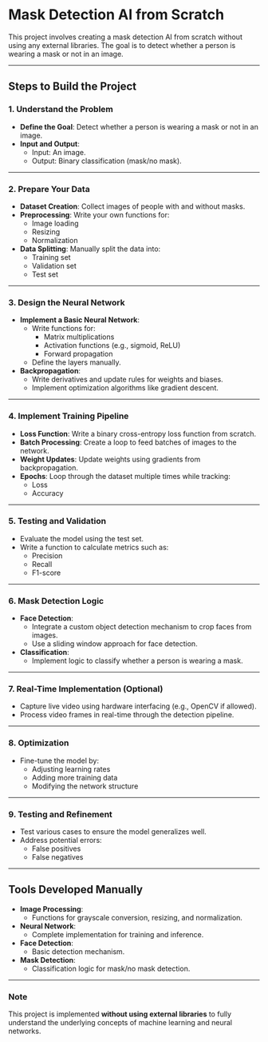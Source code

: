 # Mask Detection AI from Scratch

This project involves creating a mask detection AI from scratch without using any external libraries. The goal is to detect whether a person is wearing a mask or not in an image.

---

## Steps to Build the Project

### 1. Understand the Problem
- **Define the Goal**: Detect whether a person is wearing a mask or not in an image.
- **Input and Output**:  
  - Input: An image.  
  - Output: Binary classification (mask/no mask).

---

### 2. Prepare Your Data
- **Dataset Creation**: Collect images of people with and without masks.
- **Preprocessing**: Write your own functions for:
  - Image loading
  - Resizing
  - Normalization
- **Data Splitting**: Manually split the data into:
  - Training set
  - Validation set
  - Test set

---

### 3. Design the Neural Network
- **Implement a Basic Neural Network**:
  - Write functions for:
    - Matrix multiplications
    - Activation functions (e.g., sigmoid, ReLU)
    - Forward propagation
  - Define the layers manually.
- **Backpropagation**:
  - Write derivatives and update rules for weights and biases.
  - Implement optimization algorithms like gradient descent.

---

### 4. Implement Training Pipeline
- **Loss Function**: Write a binary cross-entropy loss function from scratch.
- **Batch Processing**: Create a loop to feed batches of images to the network.
- **Weight Updates**: Update weights using gradients from backpropagation.
- **Epochs**: Loop through the dataset multiple times while tracking:
  - Loss
  - Accuracy

---

### 5. Testing and Validation
- Evaluate the model using the test set.
- Write a function to calculate metrics such as:
  - Precision
  - Recall
  - F1-score

---

### 6. Mask Detection Logic
- **Face Detection**:
  - Integrate a custom object detection mechanism to crop faces from images.
  - Use a sliding window approach for face detection.
- **Classification**:
  - Implement logic to classify whether a person is wearing a mask.

---

### 7. Real-Time Implementation (Optional)
- Capture live video using hardware interfacing (e.g., OpenCV if allowed).
- Process video frames in real-time through the detection pipeline.

---

### 8. Optimization
- Fine-tune the model by:
  - Adjusting learning rates
  - Adding more training data
  - Modifying the network structure

---

### 9. Testing and Refinement
- Test various cases to ensure the model generalizes well.
- Address potential errors:
  - False positives
  - False negatives

---

## Tools Developed Manually
- **Image Processing**:
  - Functions for grayscale conversion, resizing, and normalization.
- **Neural Network**:
  - Complete implementation for training and inference.
- **Face Detection**:
  - Basic detection mechanism.
- **Mask Detection**:
  - Classification logic for mask/no mask detection.

---

### Note
This project is implemented **without using external libraries** to fully understand the underlying concepts of machine learning and neural networks.
